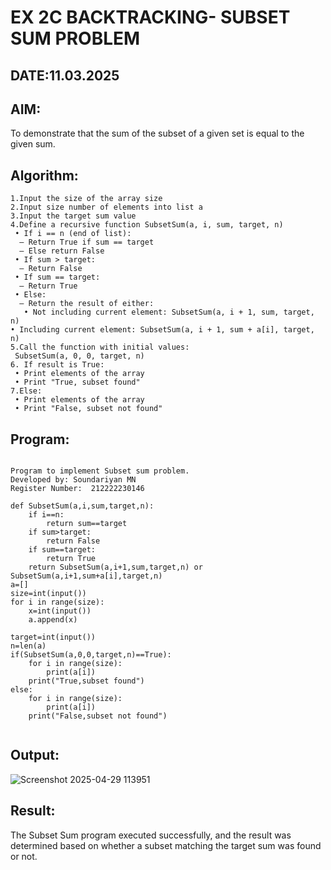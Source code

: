 # EX 2C BACKTRACKING- SUBSET SUM PROBLEM
## DATE:11.03.2025
## AIM:
To demonstrate that the sum of the subset of a given set is equal to the given sum.

## Algorithm:
```
1.Input the size of the array size
2.Input size number of elements into list a
3.Input the target sum value
4.Define a recursive function SubsetSum(a, i, sum, target, n)
 • If i == n (end of list):
  – Return True if sum == target
  – Else return False
 • If sum > target:
  – Return False
 • If sum == target:
  – Return True
 • Else:
  – Return the result of either:
   • Not including current element: SubsetSum(a, i + 1, sum, target, n)
• Including current element: SubsetSum(a, i + 1, sum + a[i], target, n)
5.Call the function with initial values:
 SubsetSum(a, 0, 0, target, n)
6. If result is True:
 • Print elements of the array
 • Print "True, subset found"
7.Else:
 • Print elements of the array
 • Print "False, subset not found"
```

## Program:
```

Program to implement Subset sum problem.
Developed by: Soundariyan MN
Register Number:  212222230146

def SubsetSum(a,i,sum,target,n):
    if i==n:
        return sum==target
    if sum>target:
        return False
    if sum==target:
        return True
    return SubsetSum(a,i+1,sum,target,n) or SubsetSum(a,i+1,sum+a[i],target,n)
a=[]
size=int(input())
for i in range(size):
    x=int(input())
    a.append(x)

target=int(input())
n=len(a)
if(SubsetSum(a,0,0,target,n)==True):
    for i in range(size):
        print(a[i])
    print("True,subset found")
else:
    for i in range(size):
        print(a[i])
    print("False,subset not found")


```

## Output:
![Screenshot 2025-04-29 113951](https://github.com/user-attachments/assets/a66cd300-41d7-48e8-9015-f337970d4815)



## Result:
The Subset Sum program executed successfully, and the result was determined based on whether a subset matching the target sum was found or not.
